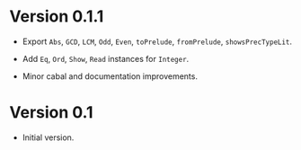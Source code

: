 # Version 0.1.1

* Export `Abs`, `GCD`, `LCM`, `Odd`, `Even`, `toPrelude`, `fromPrelude`,
  `showsPrecTypeLit`.

* Add `Eq`, `Ord`, `Show`, `Read` instances for `Integer`.

* Minor cabal and documentation improvements.


# Version 0.1

* Initial version.
